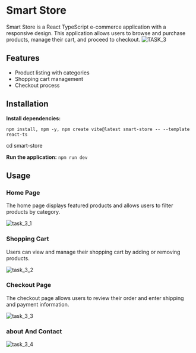 # Smart Store

Smart Store is a React TypeScript e-commerce application with a responsive design. This application allows users to browse and purchase products, manage their cart, and proceed to checkout.
![TASK_3](https://github.com/user-attachments/assets/5b109d39-92b4-443f-912b-db15b29abded)

## Features

- Product listing with categories
- Shopping cart management
- Checkout process

## Installation

 **Install dependencies:**
  
    npm install, npm -y, npm create vite@latest smart-store -- --template react-ts
cd smart-store


 **Run the application:**
    ```
    npm run dev
    ```

## Usage

### Home Page

The home page displays featured products and allows users to filter products by category.

![task_3_1](https://github.com/user-attachments/assets/999f8c61-69ee-4663-95ac-aa0528690e3f)




### Shopping Cart

Users can view and manage their shopping cart by adding or removing products.

![task_3_2](https://github.com/user-attachments/assets/12c67a24-b872-4adf-9970-abfd2ba4ea6b)


### Checkout Page

The checkout page allows users to review their order and enter shipping and payment information.

![task_3_3](https://github.com/user-attachments/assets/04c29204-639f-4b06-89c6-682bdb662ae7)


### about And Contact

![task_3_4](https://github.com/user-attachments/assets/81c56a32-8e9c-49ec-86e2-5cfc1265ef0f)


